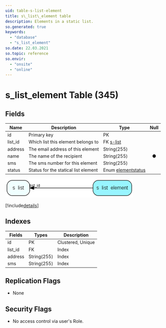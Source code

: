 ```yaml
---
uid: table-s-list-element
title: s\_list\_element table
description: Elements in a static list.
so.generated: true
keywords:
  - "database"
  - "s_list_element"
so.date: 22.03.2021
so.topic: reference
so.envir:
  - "onsite"
  - "online"
---
```


# s\_list\_element Table (345)

## Fields

| Name | Description | Type | Null |
|------|-------------|------|:----:|
|id|Primary key|PK| |
|list\_id|Which list this element belongs to|FK [s-list](s-list.md)| |
|address|The email address of this element|String(255)| |
|name|The name of the recipient|String(255)|&#x25CF;|
|sms|The sms number for this element|String(255)| |
|status|Status for the statical list element|Enum [elementstatus](enums/elementstatus.md)| |


![s_list_element table relationship diagram](./media/s_list_element.png)

[!include[details](./includes/s-list-element.md)]

## Indexes

| Fields | Types | Description |
|--------|-------|-------------|
|id |PK |Clustered, Unique |
|list\_id |FK |Index |
|address |String(255) |Index |
|sms |String(255) |Index |

## Replication Flags

* None

## Security Flags

* No access control via user's Role.

